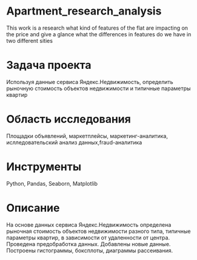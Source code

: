 # Apartment_research_analysis
 This work is a research what kind of features of the flat are impacting on the price and  give a glance what the differences in features do we have in two different sities
# Задача проекта
Используя данные сервиса Яндекс.Недвижимость, определить рыночную стоимость объектов недвижимости и типичные параметры квартир
# Область исследования
Площадки объявлений, маркетплейсы, маркетинг-аналитика, ислледовательский анализ данных,fraud-аналитика
# Инструменты
Python, Pandas, Seaborn, Matplotlib
# Описание
На основе данных сервиса Яндекс.Недвижимость определена рыночная стоимость
объектов недвижимости разного типа, типичные параметры квартир, в зависимости от
удаленности от центра. Проведена предобработка данных. Добавлены новые данные.
Построены гистограммы, боксплоты, диаграммы рассеивания.
